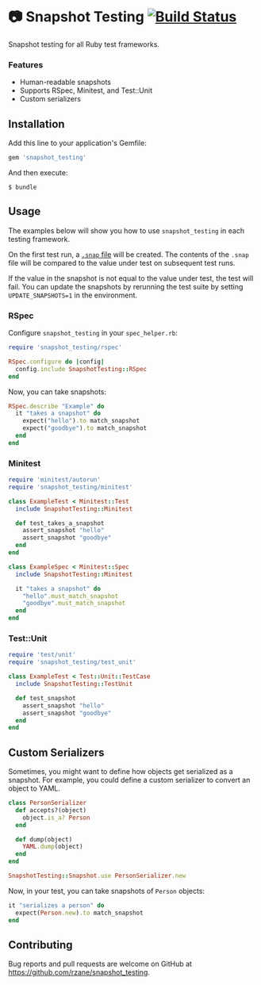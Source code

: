 # :camera: Snapshot Testing [![Build Status](https://travis-ci.org/rzane/snapshot_testing.svg?branch=master)](https://travis-ci.org/rzane/snapshot_testing)

Snapshot testing for all Ruby test frameworks.

### Features

- Human-readable snapshots
- Supports RSpec, Minitest, and Test::Unit
- Custom serializers

## Installation

Add this line to your application's Gemfile:

```ruby
gem 'snapshot_testing'
```

And then execute:

    $ bundle

## Usage

The examples below will show you how to use `snapshot_testing` in each testing framework.

On the first test run, a [`.snap` file](examples/__snapshots__/rspec.rb.snap) will be created. The contents of the `.snap` file will be compared to the value under test on subsequent test runs.

If the value in the snapshot is not equal to the value under test, the test will fail. You can update the snapshots by rerunning the test suite by setting `UPDATE_SNAPSHOTS=1` in the environment.

### RSpec

Configure `snapshot_testing` in your `spec_helper.rb`:

```ruby
require 'snapshot_testing/rspec'

RSpec.configure do |config|
  config.include SnapshotTesting::RSpec
end
```

Now, you can take snapshots:

```ruby
RSpec.describe "Example" do
  it "takes a snapshot" do
    expect("hello").to match_snapshot
    expect("goodbye").to match_snapshot
  end
end
```

### Minitest

```ruby
require 'minitest/autorun'
require 'snapshot_testing/minitest'

class ExampleTest < Minitest::Test
  include SnapshotTesting::Minitest

  def test_takes_a_snapshot
    assert_snapshot "hello"
    assert_snapshot "goodbye"
  end
end

class ExampleSpec < Minitest::Spec
  include SnapshotTesting::Minitest

  it "takes a snapshot" do
    "hello".must_match_snapshot
    "goodbye".must_match_snapshot
  end
end
```

### Test::Unit

```ruby
require 'test/unit'
require 'snapshot_testing/test_unit'

class ExampleTest < Test::Unit::TestCase
  include SnapshotTesting::TestUnit

  def test_snapshot
    assert_snapshot "hello"
    assert_snapshot "goodbye"
  end
end
```

## Custom Serializers

Sometimes, you might want to define how objects get serialized as a snapshot. For example, you could define a custom serializer to convert an object to YAML.

```ruby
class PersonSerializer
  def accepts?(object)
    object.is_a? Person
  end

  def dump(object)
    YAML.dump(object)
  end
end

SnapshotTesting::Snapshot.use PersonSerializer.new
```

Now, in your test, you can take snapshots of `Person` objects:

```ruby
it "serializes a person" do
  expect(Person.new).to match_snapshot
end
```

## Contributing

Bug reports and pull requests are welcome on GitHub at https://github.com/rzane/snapshot_testing.
